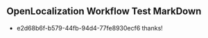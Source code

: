 ## OpenLocalization Workflow Test MarkDown
* e2d68b6f-b579-44fb-94d4-77fe8930ecf6 thanks!

<!--HONumber=Jul16_HO2-->


